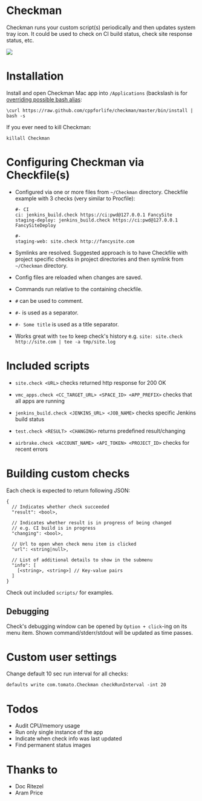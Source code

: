# Checkman

Checkman runs your custom script(s) periodically and then updates system tray icon.
It could be used to check on CI build status, check site response status, etc.

![](https://raw.github.com/cppforlife/checkman/master/screenshots/checkman.png)


# Installation

Install and open Checkman Mac app into `/Applications`
(backslash is for [overriding possible bash alias](http://en.wikipedia.org/wiki/Alias_(command\)#Overriding_aliases)):

    \curl https://raw.github.com/cppforlife/checkman/master/bin/install | bash -s

If you ever need to kill Checkman:

    killall Checkman


# Configuring Checkman via Checkfile(s)

* Configured via one or more files from `~/Checkman` directory.
  Checkfile example with 3 checks (very similar to Procfile):

    ```
    #- CI
    ci: jenkins_build.check https://ci:pwd@127.0.0.1 FancySite
    staging-deploy: jenkins_build.check https://ci:pwd@127.0.0.1 FancySiteDeploy

    #-
    staging-web: site.check http://fancysite.com
    ```

* Symlinks are resolved. Suggested approach is to have Checkfile with project
  specific checks in project directories and then symlink from `~/Checkman` directory.

* Config files are reloaded when changes are saved.

* Commands run relative to the containing checkfile.

* `#` can be used to comment.

* `#-` is used as a separator.

* `#- Some title` is used as a title separator.

* Works great with `tee` to keep check's history
  e.g. `site: site.check http://site.com | tee -a tmp/site.log`


# Included scripts

* `site.check <URL>` checks returned http response for 200 OK

* `vmc_apps.check <CC_TARGET_URL> <SPACE_ID> <APP_PREFIX>`
   checks that all apps are running

* `jenkins_build.check <JENKINS_URL> <JOB_NAME>`
  checks specific Jenkins build status

* `test.check <RESULT> <CHANGING>` returns predefined result/changing

* `airbrake.check <ACCOUNT_NAME> <API_TOKEN> <PROJECT_ID>`
  checks for recent errors


# Building custom checks

Each check is expected to return following JSON:

    {
      // Indicates whether check succeeded
      "result": <bool>,

      // Indicates whether result is in progress of being changed
      // e.g. CI build is in progress
      "changing": <bool>,
      
      // Url to open when check menu item is clicked
      "url": <string|null>,
      
      // List of additional details to show in the submenu
      "info": [
        [<string>, <string>] // Key-value pairs
      ]
    }

Check out included `scripts/` for examples.


## Debugging

Check's debugging window can be opened by `Option + click`-ing on its menu item.
Shown command/stderr/stdout will be updated as time passes.


# Custom user settings

Change default 10 sec run interval for all checks:

    defaults write com.tomato.Checkman checkRunInterval -int 20


# Todos

* Audit CPU/memory usage
* Run only single instance of the app
* Indicate when check info was last updated
* Find permanent status images


# Thanks to

* Doc Ritezel
* Aram Price
